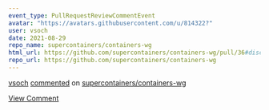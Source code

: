 ```yaml
---
event_type: PullRequestReviewCommentEvent
avatar: "https://avatars.githubusercontent.com/u/814322?"
user: vsoch
date: 2021-08-29
repo_name: supercontainers/containers-wg
html_url: https://github.com/supercontainers/containers-wg/pull/36#discussion_r697953507
repo_url: https://github.com/supercontainers/containers-wg
---
```


<a href='https://github.com/vsoch' target='_blank'>vsoch</a> <a href='https://github.com/supercontainers/containers-wg/pull/36#discussion_r697953507' target='_blank'>commented</a> on <a href='https://github.com/supercontainers/containers-wg' target='_blank'>supercontainers/containers-wg</a>

<a href='https://github.com/supercontainers/containers-wg/pull/36#discussion_r697953507' target='_blank'>View Comment</a>